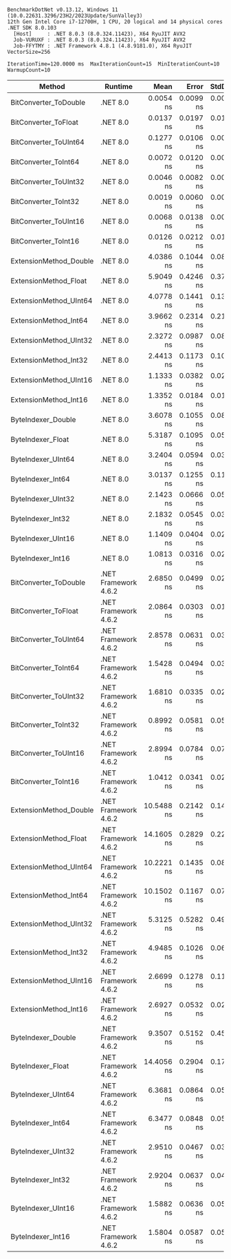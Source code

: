 ```

BenchmarkDotNet v0.13.12, Windows 11 (10.0.22631.3296/23H2/2023Update/SunValley3)
12th Gen Intel Core i7-12700H, 1 CPU, 20 logical and 14 physical cores
.NET SDK 8.0.103
  [Host]     : .NET 8.0.3 (8.0.324.11423), X64 RyuJIT AVX2
  Job-VURUXF : .NET 8.0.3 (8.0.324.11423), X64 RyuJIT AVX2
  Job-FFYTMY : .NET Framework 4.8.1 (4.8.9181.0), X64 RyuJIT VectorSize=256

IterationTime=120.0000 ms  MaxIterationCount=15  MinIterationCount=10
WarmupCount=10

```

| Method                 | Runtime              |       Mean |     Error |    StdDev |     Median | Ratio | RatioSD |
|------------------------|----------------------|-----------:|----------:|----------:|-----------:|------:|--------:|
| BitConverter_ToDouble  | .NET 8.0             |  0.0054 ns | 0.0099 ns | 0.0066 ns |  0.0035 ns |     ? |       ? |
| BitConverter_ToFloat   | .NET 8.0             |  0.0137 ns | 0.0197 ns | 0.0154 ns |  0.0083 ns |     ? |       ? |
| BitConverter_ToUInt64  | .NET 8.0             |  0.1277 ns | 0.0106 ns | 0.0070 ns |  0.1294 ns |     ? |       ? |
| BitConverter_ToInt64   | .NET 8.0             |  0.0072 ns | 0.0120 ns | 0.0071 ns |  0.0036 ns |     ? |       ? |
| BitConverter_ToUInt32  | .NET 8.0             |  0.0046 ns | 0.0082 ns | 0.0054 ns |  0.0016 ns |     ? |       ? |
| BitConverter_ToInt32   | .NET 8.0             |  0.0019 ns | 0.0060 ns | 0.0036 ns |  0.0000 ns |     ? |       ? |
| BitConverter_ToUInt16  | .NET 8.0             |  0.0068 ns | 0.0138 ns | 0.0091 ns |  0.0046 ns |     ? |       ? |
| BitConverter_ToInt16   | .NET 8.0             |  0.0126 ns | 0.0212 ns | 0.0140 ns |  0.0077 ns |     ? |       ? |
| ExtensionMethod_Double | .NET 8.0             |  4.0386 ns | 0.1044 ns | 0.0872 ns |  4.0197 ns |     ? |       ? |
| ExtensionMethod_Float  | .NET 8.0             |  5.9049 ns | 0.4246 ns | 0.3764 ns |  5.8376 ns |     ? |       ? |
| ExtensionMethod_UInt64 | .NET 8.0             |  4.0778 ns | 0.1441 ns | 0.1347 ns |  4.0722 ns |     ? |       ? |
| ExtensionMethod_Int64  | .NET 8.0             |  3.9662 ns | 0.2314 ns | 0.2165 ns |  3.9699 ns |     ? |       ? |
| ExtensionMethod_UInt32 | .NET 8.0             |  2.3272 ns | 0.0987 ns | 0.0875 ns |  2.3190 ns |     ? |       ? |
| ExtensionMethod_Int32  | .NET 8.0             |  2.4413 ns | 0.1173 ns | 0.1040 ns |  2.4438 ns |     ? |       ? |
| ExtensionMethod_UInt16 | .NET 8.0             |  1.1333 ns | 0.0382 ns | 0.0253 ns |  1.1310 ns |     ? |       ? |
| ExtensionMethod_Int16  | .NET 8.0             |  1.3352 ns | 0.0184 ns | 0.0109 ns |  1.3321 ns |     ? |       ? |
| ByteIndexer_Double     | .NET 8.0             |  3.6078 ns | 0.1055 ns | 0.0824 ns |  3.5953 ns |     ? |       ? |
| ByteIndexer_Float      | .NET 8.0             |  5.3187 ns | 0.1095 ns | 0.0573 ns |  5.3321 ns |     ? |       ? |
| ByteIndexer_UInt64     | .NET 8.0             |  3.2404 ns | 0.0594 ns | 0.0354 ns |  3.2414 ns |     ? |       ? |
| ByteIndexer_Int64      | .NET 8.0             |  3.0137 ns | 0.1255 ns | 0.1174 ns |  3.0207 ns |     ? |       ? |
| ByteIndexer_UInt32     | .NET 8.0             |  2.1423 ns | 0.0666 ns | 0.0556 ns |  2.1329 ns |     ? |       ? |
| ByteIndexer_Int32      | .NET 8.0             |  2.1832 ns | 0.0545 ns | 0.0360 ns |  2.1739 ns |     ? |       ? |
| ByteIndexer_UInt16     | .NET 8.0             |  1.1409 ns | 0.0404 ns | 0.0267 ns |  1.1383 ns |     ? |       ? |
| ByteIndexer_Int16      | .NET 8.0             |  1.0813 ns | 0.0316 ns | 0.0209 ns |  1.0884 ns |     ? |       ? |
| BitConverter_ToDouble  | .NET Framework 4.6.2 |  2.6850 ns | 0.0499 ns | 0.0297 ns |  2.6966 ns |     ? |       ? |
| BitConverter_ToFloat   | .NET Framework 4.6.2 |  2.0864 ns | 0.0303 ns | 0.0180 ns |  2.0865 ns |     ? |       ? |
| BitConverter_ToUInt64  | .NET Framework 4.6.2 |  2.8578 ns | 0.0631 ns | 0.0376 ns |  2.8572 ns |     ? |       ? |
| BitConverter_ToInt64   | .NET Framework 4.6.2 |  1.5428 ns | 0.0494 ns | 0.0327 ns |  1.5523 ns |     ? |       ? |
| BitConverter_ToUInt32  | .NET Framework 4.6.2 |  1.6810 ns | 0.0335 ns | 0.0221 ns |  1.6822 ns |     ? |       ? |
| BitConverter_ToInt32   | .NET Framework 4.6.2 |  0.8992 ns | 0.0581 ns | 0.0515 ns |  0.9086 ns |     ? |       ? |
| BitConverter_ToUInt16  | .NET Framework 4.6.2 |  2.8994 ns | 0.0784 ns | 0.0733 ns |  2.8676 ns |     ? |       ? |
| BitConverter_ToInt16   | .NET Framework 4.6.2 |  1.0412 ns | 0.0341 ns | 0.0203 ns |  1.0412 ns |     ? |       ? |
| ExtensionMethod_Double | .NET Framework 4.6.2 | 10.5488 ns | 0.2142 ns | 0.1417 ns | 10.5128 ns |     ? |       ? |
| ExtensionMethod_Float  | .NET Framework 4.6.2 | 14.1605 ns | 0.2829 ns | 0.2209 ns | 14.1419 ns |     ? |       ? |
| ExtensionMethod_UInt64 | .NET Framework 4.6.2 | 10.2221 ns | 0.1435 ns | 0.0854 ns | 10.1853 ns |     ? |       ? |
| ExtensionMethod_Int64  | .NET Framework 4.6.2 | 10.1502 ns | 0.1167 ns | 0.0772 ns | 10.1411 ns |     ? |       ? |
| ExtensionMethod_UInt32 | .NET Framework 4.6.2 |  5.3125 ns | 0.5282 ns | 0.4941 ns |  5.1640 ns |     ? |       ? |
| ExtensionMethod_Int32  | .NET Framework 4.6.2 |  4.9485 ns | 0.1026 ns | 0.0678 ns |  4.9311 ns |     ? |       ? |
| ExtensionMethod_UInt16 | .NET Framework 4.6.2 |  2.6699 ns | 0.1278 ns | 0.1196 ns |  2.6729 ns |     ? |       ? |
| ExtensionMethod_Int16  | .NET Framework 4.6.2 |  2.6927 ns | 0.0532 ns | 0.0278 ns |  2.6990 ns |     ? |       ? |
| ByteIndexer_Double     | .NET Framework 4.6.2 |  9.3507 ns | 0.5152 ns | 0.4567 ns |  9.1675 ns |     ? |       ? |
| ByteIndexer_Float      | .NET Framework 4.6.2 | 14.4056 ns | 0.2904 ns | 0.1728 ns | 14.4253 ns |     ? |       ? |
| ByteIndexer_UInt64     | .NET Framework 4.6.2 |  6.3681 ns | 0.0864 ns | 0.0514 ns |  6.3905 ns |     ? |       ? |
| ByteIndexer_Int64      | .NET Framework 4.6.2 |  6.3477 ns | 0.0848 ns | 0.0561 ns |  6.3387 ns |     ? |       ? |
| ByteIndexer_UInt32     | .NET Framework 4.6.2 |  2.9510 ns | 0.0467 ns | 0.0309 ns |  2.9482 ns |     ? |       ? |
| ByteIndexer_Int32      | .NET Framework 4.6.2 |  2.9204 ns | 0.0637 ns | 0.0421 ns |  2.9237 ns |     ? |       ? |
| ByteIndexer_UInt16     | .NET Framework 4.6.2 |  1.5882 ns | 0.0636 ns | 0.0595 ns |  1.5839 ns |     ? |       ? |
| ByteIndexer_Int16      | .NET Framework 4.6.2 |  1.5804 ns | 0.0587 ns | 0.0549 ns |  1.5761 ns |     ? |       ? |
